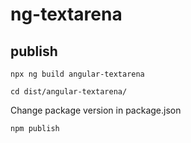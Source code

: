 # ng-textarena

## publish

`npx ng build angular-textarena`

`cd dist/angular-textarena/`

Change package version in package.json

`npm publish`